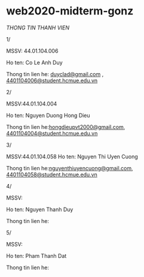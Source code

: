 # web2020-midterm-gonz
*THONG TIN THANH VIEN*

1/ 

MSSV: 44.01.104.006

Ho ten: Co Le Anh Duy

Thong tin lien he: duyclad@gmail.com , 4401104006@student.hcmue.edu.vn

2/

MSSV:44.01.104.004

Ho ten: Nguyen Duong Hong Dieu

Thong tin lien he:hongdieupvt2000@gmail.com, 4401104004@student.hcmue.edu.vn

3/

MSSV:44.01.104.058
Ho ten: Nguyen Thi Uyen Cuong

Thong tin lien he:nguyenthiuyencuong@gmail.com, 4401104058@student.hcmue.edu.vn

4/

MSSV:

Ho ten: Nguyen Thanh Duy

Thong tin lien he:

5/ 

MSSV:

Ho ten: Pham Thanh Dat

Thong tin lien he: